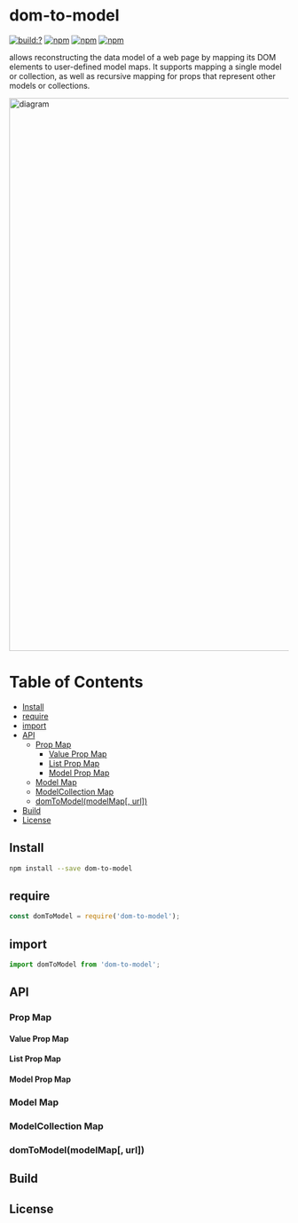 # dom-to-model

[![build:?](https://travis-ci.org/node-work/dom-to-model.svg?branch=master)](https://travis-ci.org/node-work/dom-to-model) [![npm](https://img.shields.io/badge/node-%3E=%2010.0-blue.svg)](https://www.npmjs.com/package/dom-to-model) [![npm](https://img.shields.io/npm/v/dom-to-model.svg)](https://www.npmjs.com/package/dom-to-model) [![npm](https://img.shields.io/npm/dm/dom-to-model.svg)](https://www.npmjs.com/package/dom-to-model)

allows reconstructing the data model of a web page by mapping its DOM elements to user-defined model maps. It supports mapping a single model or collection, as well as recursive mapping for props that represent other models or collections.

<img width="996" alt="diagram" src="https://user-images.githubusercontent.com/6517308/82834887-041d6e80-9e88-11ea-9c05-6f9564a40b65.png">

# Table of Contents
* [Install](#install)
* [require](#require)
* [import](#import)
* [API](#api)
  * [Prop Map](#prop-map)
    * [Value Prop Map](#value-prop-map)
    * [List Prop Map](#list-prop-map)
    * [Model Prop Map](#model-prop-map)
  * [Model Map](#model-map)
  * [ModelCollection Map](#modelcollection-map)
  * [domToModel(modelMap[, url])](#domtomodelmodelmap-url)
 * [Build](#build)
 * [License](#license)


## Install
```sh
npm install --save dom-to-model
```

## require
```js
const domToModel = require('dom-to-model');
```

## import
```js
import domToModel from 'dom-to-model';
```

## API

### Prop Map

#### Value Prop Map

#### List Prop Map

#### Model Prop Map

### Model Map

### ModelCollection Map

### domToModel(modelMap[, url])

## Build

## License

